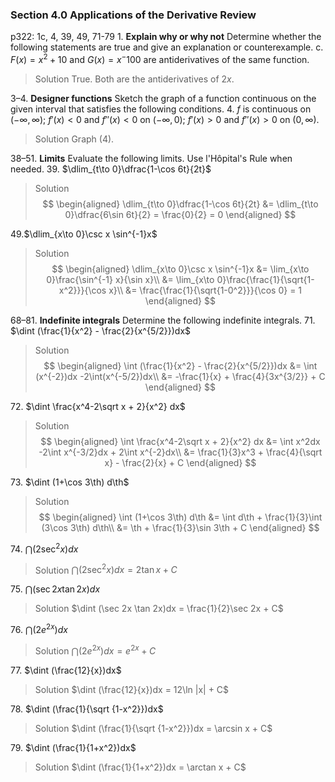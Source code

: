 ### Section 4.0 Applications of the Derivative Review
p322: 1c, 4, 39, 49, 71-79
1\. **Explain why or why not** Determine whether the following statements are true and give an explanation or counterexample.
c. $F(x) = x^2+10$ and $G(x)=x^-100$ are antiderivatives of the same function.
>Solution
True. Both are the antiderivatives of $2x$.

3–4\. **Designer functions** Sketch the graph of a function continuous on the given interval that satisfies the following conditions.
4\. $f$ is continuous on $(-\infty, \infty)$; $f'(x)<0$ and $f''(x) <0$ on $(-\infty,0)$; $f'(x)>0$ and $f''(x)>0$ on $(0, \infty)$.
>Solution
Graph (4).

38–51\. **Limits** Evaluate the following limits. Use l'Hôpital's Rule when needed.
39\. $\dlim_{t\to 0}\dfrac{1-\cos 6t}{2t}$
>Solution
$$
\begin{aligned}
\dlim_{t\to 0}\dfrac{1-\cos 6t}{2t} &= \dlim_{t\to 0}\dfrac{6\sin 6t}{2} = \frac{0}{2} = 0
\end{aligned}
$$

49\.$\dlim_{x\to 0}\csc x \sin^{-1}x$
>Solution
$$
\begin{aligned}
\dlim_{x\to 0}\csc x \sin^{-1}x &= \lim_{x\to 0}\frac{\sin^{-1} x}{\sin x}\\
&= \lim_{x\to 0}\frac{\frac{1}{\sqrt{1-x^2}}}{\cos x}\\
&= \frac{\frac{1}{\sqrt{1-0^2}}}{\cos 0} = 1
\end{aligned}
$$

68–81\. **Indefinite integrals** Determine the following indefinite integrals.
71\. $\dint (\frac{1}{x^2} - \frac{2}{x^{5/2}})dx$
>Solution
$$
\begin{aligned}
\int (\frac{1}{x^2} - \frac{2}{x^{5/2}})dx &= \int (x^{-2})dx -2\int(x^{-5/2})dx\\
&= -\frac{1}{x} + \frac{4}{3x^{3/2}} + C
\end{aligned}
$$

72\. $\dint \frac{x^4-2\sqrt x + 2}{x^2} dx$
>Solution
$$
\begin{aligned}
\int \frac{x^4-2\sqrt x + 2}{x^2} dx &= \int x^2dx -2\int x^{-3/2}dx + 2\int x^{-2}dx\\
&= \frac{1}{3}x^3 + \frac{4}{\sqrt x} - \frac{2}{x} + C
\end{aligned}
$$

73\. $\dint (1+\cos 3\th) d\th$
>Solution
$$
\begin{aligned}
\int (1+\cos 3\th) d\th &= \int d\th + \frac{1}{3}\int (3\cos 3\th) d\th\\
&= \th + \frac{1}{3}\sin 3\th + C
\end{aligned}
$$

74\. $\dint (2\sec^2 x)dx$
>Solution
$\dint (2\sec^2 x)dx = 2\tan x + C$

75\. $\dint (\sec 2x \tan 2x)dx$
>Solution
$\dint (\sec 2x \tan 2x)dx = \frac{1}{2}\sec 2x + C$

76\. $\dint (2e^{2x})dx$
>Solution
$\dint (2e^{2x})dx = e^{2x} + C$

77\. $\dint (\frac{12}{x})dx$
>Solution
$\dint (\frac{12}{x})dx = 12\ln |x| + C$

78\. $\dint (\frac{1}{\sqrt {1-x^2}})dx$
>Solution
$\dint (\frac{1}{\sqrt {1-x^2}})dx = \arcsin x + C$

79\. $\dint (\frac{1}{1+x^2})dx$
>Solution
$\dint (\frac{1}{1+x^2})dx = \arctan x + C$
